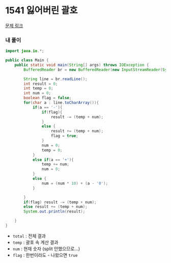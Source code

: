# 1541 잃어버린 괄호

[문제 링크](https://www.acmicpc.net/problem/1541)

### 내 풀이

```java
import java.io.*;

public class Main {
    public static void main(String[] args) throws IOException {
        BufferedReader br = new BufferedReader(new InputStreamReader(System.in));

        String line = br.readLine();
        int result = 0;
        int temp = 0;
        int num = 0;
        boolean flag = false;
        for(char a : line.toCharArray()){
            if(a == '-'){
                if(flag){
                    result -= (temp + num);
                }
                else {
                    result += (temp + num);
                    flag = true;
                }
                num = 0;
                temp = 0;
            }
            else if(a == '+'){
                temp += num;
                num = 0;
            }
            else {
                num = (num * 10) + (a - '0');
            }

        }
        if(flag) result -= (temp + num);
        else result += (temp + num);
        System.out.println(result);

    }
}
```

- `total` : 전체 결과
- `temp` : 괄호 속 계산 결과
- `num` : 현재 숫자 (split 안했으므로...)
- `flag` : 한번이라도 -  나왔으면 `true`